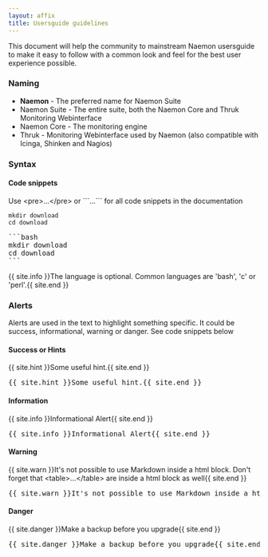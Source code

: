 ```yaml
---
layout: affix
title: Usersguide guidelines
---
```


This document will help the community to mainstream Naemon usersguide to make it easy to follow with
a common look and feel for the best user experience possible.

### Naming

* **Naemon** - The preferred name for Naemon Suite
* Naemon Suite - The entire suite, both the Naemon Core and Thruk Monitoring Webinterface
* Naemon Core - The monitoring engine
* Thruk - Monitoring Webinterface used by Naemon (also compatible with Icinga, Shinken and Nagios)

### Syntax

#### Code snippets
<p>Use &lt;pre&gt;...&lt;/pre&gt; or ```...``` for all code snippets in the documentation</p>

```
mkdir download
cd download
```
<pre>
```bash
mkdir download
cd download
```
</pre>

{{ site.info }}The language is optional. Common languages are 'bash', 'c' or 'perl'.{{ site.end }}

### Alerts
Alerts are used in the text to highlight something specific. It could be success,
informational, warning or danger. See code snippets below

#### Success or Hints

{{ site.hint }}Some useful hint.{{ site.end }}

<pre>
&#123;&#123; site.hint &#125;&#125;Some useful hint.&#123;&#123; site.end &#125;&#125;
</pre>

#### Information

{{ site.info }}Informational Alert{{ site.end }}

<pre>
&#123;&#123; site.info &#125;&#125;Informational Alert&#123;&#123; site.end &#125;&#125;
</pre>

#### Warning

{{ site.warn }}It's not possible to use Markdown inside a html block. Don't forget that &lt;table&gt;...&lt;/table&gt; are inside a html block as well{{ site.end }}

<pre>
&#123;&#123; site.warn &#125;&#125;It's not possible to use Markdown inside a html block...&#123;&#123; site.end &#125;&#125;
</pre>

#### Danger

{{ site.danger }}Make a backup before you upgrade{{ site.end }}

<pre>
&#123;&#123; site.danger &#125;&#125;Make a backup before you upgrade&#123;&#123; site.end &#125;&#125;
</pre>

